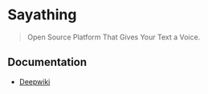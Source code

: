# Sayathing

> Open Source Platform That Gives Your Text a Voice. 

## Documentation

- [Deepwiki](https://deepwiki.com/kanthorlabs/sayathing)